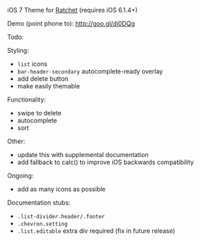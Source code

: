 iOS 7 Theme for [Ratchet](https://github.com/maker/ratchet/) (requires iOS 6.1.4+)

Demo (point phone to): http://goo.gl/di0DQg

Todo:

Styling:
- `list` icons
- `bar-header-secondary` autocomplete-ready overlay
- add delete button
- make easily themable

Functionality:
- swipe to delete
- autocomplete
- sort

Other:
- update this with supplemental documentation
- add fallback to calc() to improve iOS backwards compatibility

Ongoing:
- add as many icons as possible

Documentation stubs:
- `.list-divider.header/.footer`
- `.chevron.setting`
- `.list.editable` extra div required (fix in future release)
